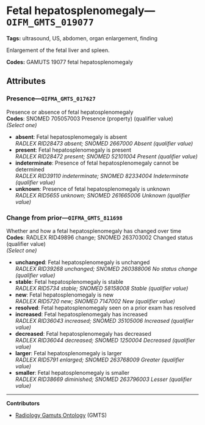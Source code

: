 # Fetal hepatosplenomegaly—`OIFM_GMTS_019077`

**Tags:** ultrasound, US, abdomen, organ enlargement, finding

Enlargement of the fetal liver and spleen.

**Codes:** GAMUTS 19077 fetal hepatosplenomegaly

## Attributes

### Presence—`OIFMA_GMTS_017627`

Presence or absence of fetal hepatosplenomegaly  
**Codes**: SNOMED 705057003 Presence (property) (qualifier value)  
*(Select one)*

- **absent**: Fetal hepatosplenomegaly is absent  
_RADLEX RID28473 absent; SNOMED 2667000 Absent (qualifier value)_
- **present**: Fetal hepatosplenomegaly is present  
_RADLEX RID28472 present; SNOMED 52101004 Present (qualifier value)_
- **indeterminate**: Presence of fetal hepatosplenomegaly cannot be determined  
_RADLEX RID39110 indeterminate; SNOMED 82334004 Indeterminate (qualifier value)_
- **unknown**: Presence of fetal hepatosplenomegaly is unknown  
_RADLEX RID5655 unknown; SNOMED 261665006 Unknown (qualifier value)_

### Change from prior—`OIFMA_GMTS_811698`

Whether and how a fetal hepatosplenomegaly has changed over time  
**Codes**: RADLEX RID49896 change; SNOMED 263703002 Changed status (qualifier value)  
*(Select one)*

- **unchanged**: Fetal hepatosplenomegaly is unchanged  
_RADLEX RID39268 unchanged; SNOMED 260388006 No status change (qualifier value)_
- **stable**: Fetal hepatosplenomegaly is stable  
_RADLEX RID5734 stable; SNOMED 58158008 Stable (qualifier value)_
- **new**: Fetal hepatosplenomegaly is new  
_RADLEX RID5720 new; SNOMED 7147002 New (qualifier value)_
- **resolved**: Fetal hepatosplenomegaly seen on a prior exam has resolved  
- **increased**: Fetal hepatosplenomegaly has increased  
_RADLEX RID36043 increased; SNOMED 35105006 Increased (qualifier value)_
- **decreased**: Fetal hepatosplenomegaly has decreased  
_RADLEX RID36044 decreased; SNOMED 1250004 Decreased (qualifier value)_
- **larger**: Fetal hepatosplenomegaly is larger  
_RADLEX RID5791 enlarged; SNOMED 263768009 Greater (qualifier value)_
- **smaller**: Fetal hepatosplenomegaly is smaller  
_RADLEX RID38669 diminished; SNOMED 263796003 Lesser (qualifier value)_

---

**Contributors**

- [Radiology Gamuts Ontology](https://gamuts.net/) (GMTS)